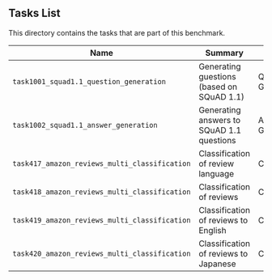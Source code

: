 ## Tasks List 

This directory contains the tasks that are part of this benchmark. 


Name | Summary | Category
---- | ----------- | --------
`task1001_squad1.1_question_generation` | Generating guestions (based on SQuAD 1.1) | Question Generation  
`task1002_squad1.1_answer_generation` | Generating answers to SQuAD 1.1 questions | Answer Generation
`task417_amazon_reviews_multi_classification` | Classification of review language | Classification
`task418_amazon_reviews_multi_classification` |Classification of reviews | Classification
`task419_amazon_reviews_multi_classification` | Classification of reviews to English|Classification
`task420_amazon_reviews_multi_classification` | Classification of reviews to Japanese|Classification